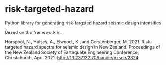 # risk-targeted-hazard
Python library for generating risk-targeted hazard seismic design intensities

Based on the framework in:

Horspool, N., Hulsey, A., Elwood., K., and Gerstenberger, M. 2021. Risk-targeted hazard spectra for seismic design in New Zealand. Proceedings of the New Zealand Society of Earthquake Engineering Conference, Christchurch, April 2021. http://13.237.132.70/handle/nzsee/2324
